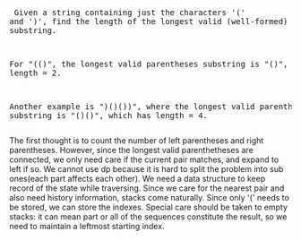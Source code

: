 <backquote><pre>
Given a string containing just the characters '(' and ')', find the length of the longest valid (well-formed) parentheses substring.

For "(()", the longest valid parentheses substring is "()", which has length = 2.

Another example is ")()())", where the longest valid parentheses substring is "()()", which has length = 4.
</backquote></pre>

The first thought is to count the number of left parentheses and right parentheses. However, since the longest valid parenthetheses are connected, we only need care if the current pair matches, and expand to left if so. We cannot use dp because it is hard to split the problem into sub ones(each part affects each other). We need a data structure to keep record of the state while traversing. Since we care for the nearest pair and also need history information, stacks come naturally. Since only '(' needs to be stored, we can store the indexes. Special care should be taken to empty stacks: it can mean part or all of the sequences constitute the result, so we need to maintain a leftmost starting index.
